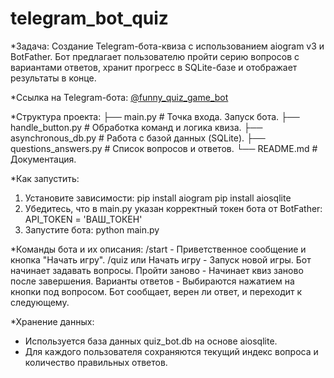# telegram_bot_quiz

*Задача:
Создание Telegram-бота-квиза с использованием aiogram v3 и BotFather. Бот предлагает пользователю пройти серию вопросов с вариантами ответов, хранит прогресс в SQLite-базе и отображает результаты в конце.

*Ссылка на Telegram-бота: 
[@funny_quiz_game_bot](https://t.me/funny_quiz_game_bot)

*Структура проекта:
├── main.py                 # Точка входа. Запуск бота.
├── handle_button.py        # Обработка команд и логика квиза.
├── asynchronous_db.py      # Работа с базой данных (SQLite).
├── questions_answers.py    # Список вопросов и ответов.
└── README.md               # Документация.

*Как запустить:
1. Установите зависимости: 
pip install aiogram
pip install aiosqlite
2. Убедитесь, что в main.py указан корректный токен бота от BotFather:
API_TOKEN = 'ВАШ_ТОКЕН'
3. Запустите бота:
python main.py

*Команды бота и их описания:
/start - Приветственное сообщение и кнопка "Начать игру".
/quiz или Начать игру -	Запуск новой игры. Бот начинает задавать вопросы.
Пройти заново -	Начинает квиз заново после завершения.
Варианты ответов - Выбираются нажатием на кнопки под вопросом. Бот сообщает, верен ли ответ, и переходит к следующему.

*Хранение данных:
- Используется база данных quiz_bot.db на основе aiosqlite.
- Для каждого пользователя сохраняются текущий индекс вопроса и количество правильных ответов.
